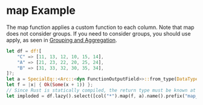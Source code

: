 # map Example

The map function applies a custom function to each column. Note that map does not consider groups. If you need to consider groups, you should use apply, as seen in [Grouping and Aggregation](Lazyframe操作-分组和聚合.md).

```rust
let df = df![
    "C" => [11, 13, 12, 10, 15, 14],
    "A" => [21, 23, 22, 20, 25, 24],
    "B" => [31, 33, 32, 30, 35, 34],
]?;
let a = SpecialEq::<Arc::<dyn FunctionOutputField>>::from_type(DataType::Int32);
let f = |x| { Ok(Some(x + 1)) };
// Since Rust is statically compiled, the return type must be known at compile time. The second parameter of the map function is used to indicate the return type.
let imploded = df.lazy().select([col("*").map(f, a).name().prefix("map_")]).collect();
```
